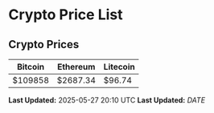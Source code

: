 # Crypto Price List

## Crypto Prices
| Bitcoin | Ethereum | Litecoin |
| ------- | -------- | -------- |
| $109858 | $2687.34 | $96.74 |
**Last Updated:** 2025-05-27 20:10 UTC
**Last Updated:** $DATE$
